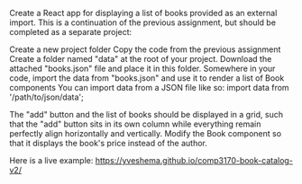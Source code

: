 Create a React app for displaying a list of books provided as an external import. This is a continuation of the previous assignment, but should be completed as a separate project:

Create a new project folder
Copy the code from the previous assignment
Create a folder named "data" at the root of your project. Download the attached "books.json" file and place it in this folder.
Somewhere in your code, import the data from "books.json" and use it to render a list of Book components
You can import data from a JSON file like so:
import data from '/path/to/json/data';

The "add" button and the list of books should be displayed in a grid, such that the "add" button sits in its own column while everything remain perfectly align horizontally and vertically.
Modify the Book component so that it displays the book's price instead of the author.

Here is a live example: https://yveshema.github.io/comp3170-book-catalog-v2/ 


